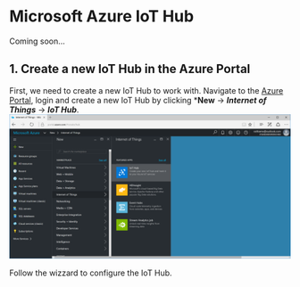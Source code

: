 # Microsoft Azure IoT Hub
Coming soon...

## 1. Create a new IoT Hub in the Azure Portal
First, we need to create a new IoT Hub to work with. Navigate to the [Azure Portal](https://portal.azure.com), login and create a new IoT Hub by clicking ***New** -> ***Internet of Things*** -> ***IoT Hub***.
![Create an Azure IoT Hub](/Misc/azurecreateiothub.png)

Follow the wizzard to configure the IoT Hub.
